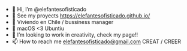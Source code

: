 - 👋 Hi, I’m @elefantesofisticado
- 🍕 See my proyects https://elefantesofisticado.github.io/
- 💼 Viviendo en Chile / bussiness manager
- 🌱 macOS <3 Ubuntiu 
- 💞️ I’m looking to work in creativity, check my page!!
- 📫 How to reach me elefantesofisticado@gmail.com
CREAT / CREER
